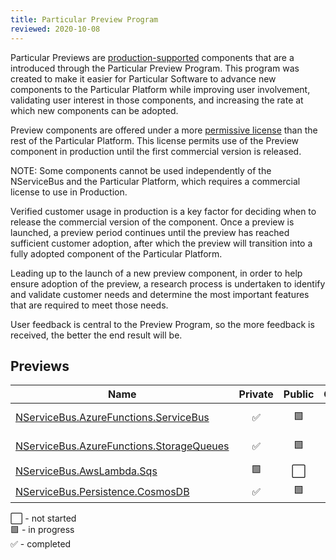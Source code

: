 ```yaml
---
title: Particular Preview Program
reviewed: 2020-10-08
---
```


Particular Previews are [production-supported](support-policy.md) components that are a introduced through the Particular Preview Program. This program was created to make it easier for Particular Software to advance new components to the Particular Platform while improving user involvement, validating user interest in those components, and increasing the rate at which new components can be adopted.

Preview components are offered under a more [permissive license](https://particular.net/eula/previews) than the rest of the Particular Platform. This license permits use of the Preview component in production until the first commercial version is released.

NOTE: Some components cannot be used independently of the NServiceBus and the Particular Platform, which requires a commercial license to use in Production.

Verified customer usage in production is a key factor for deciding when to release the commercial version of the component. Once a preview is launched, a preview period continues until the preview has reached sufficient customer adoption, after which the preview will transition into a fully adopted component of the Particular Platform.

Leading up to the launch of a new preview component, in order to help ensure adoption of the preview, a research process is undertaken to identify and validate customer needs and determine the most important features that are required to meet those needs.

User feedback is central to the Preview Program, so the more feedback is received, the better the end result will be. 

## Previews

| Name                       | Private | Public | Outcome    | Notes  |
|----------------------------|:-------:|:------:|:----------:|--------|
| [NServiceBus.AzureFunctions.ServiceBus](/previews/azure-functions-service-bus.md)| :white_check_mark: | :green_square: | :white_large_square: | [Forum discussion](https://discuss.particular.net/t/nservicebus-azurefunctions-servicebus-public-preview/1910) |
| [NServiceBus.AzureFunctions.StorageQueues](/previews/azure-functions-storage-queues.md)| :white_check_mark: | :green_square: | :white_large_square: | [Forum discussion](https://discuss.particular.net/t/nservicebus-azurefunctions-storagequeues-public-preview/1911) |
| [NServiceBus.AwsLambda.Sqs](/previews/aws-lambda-simple-queue-service.md)| :green_square: | :white_large_square: | :white_large_square: |  |
| [NServiceBus.Persistence.CosmosDB](/previews/cosmosdb/)| :white_check_mark: | :green_square: | :white_large_square: |  |

:white_large_square: - not started<br>
:green_square: - in progress<br>
:white_check_mark: - completed<br>
